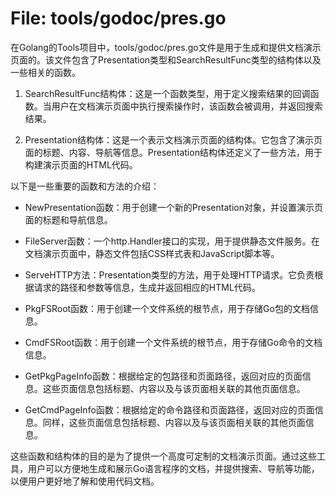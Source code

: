 # File: tools/godoc/pres.go

在Golang的Tools项目中，tools/godoc/pres.go文件是用于生成和提供文档演示页面的。该文件包含了Presentation类型和SearchResultFunc类型的结构体以及一些相关的函数。

1. SearchResultFunc结构体：这是一个函数类型，用于定义搜索结果的回调函数。当用户在文档演示页面中执行搜索操作时，该函数会被调用，并返回搜索结果。

2. Presentation结构体：这是一个表示文档演示页面的结构体。它包含了演示页面的标题、内容、导航等信息。Presentation结构体还定义了一些方法，用于构建演示页面的HTML代码。

以下是一些重要的函数和方法的介绍：

- NewPresentation函数：用于创建一个新的Presentation对象，并设置演示页面的标题和导航信息。

- FileServer函数：一个http.Handler接口的实现，用于提供静态文件服务。在文档演示页面中，静态文件包括CSS样式表和JavaScript脚本等。

- ServeHTTP方法：Presentation类型的方法，用于处理HTTP请求。它负责根据请求的路径和参数等信息，生成并返回相应的HTML代码。

- PkgFSRoot函数：用于创建一个文件系统的根节点，用于存储Go包的文档信息。

- CmdFSRoot函数：用于创建一个文件系统的根节点，用于存储Go命令的文档信息。

- GetPkgPageInfo函数：根据给定的包路径和页面路径，返回对应的页面信息。这些页面信息包括标题、内容以及与该页面相关联的其他页面信息。

- GetCmdPageInfo函数：根据给定的命令路径和页面路径，返回对应的页面信息。同样，这些页面信息包括标题、内容以及与该页面相关联的其他页面信息。

这些函数和结构体的目的是为了提供一个高度可定制的文档演示页面。通过这些工具，用户可以方便地生成和展示Go语言程序的文档，并提供搜索、导航等功能，以便用户更好地了解和使用代码文档。

